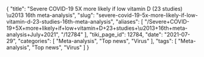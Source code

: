 {
    "title": "Severe COVID-19 5X more likely if low vitamin D (23 studies) \u2013 16th meta-analysis",
    "slug": "severe-covid-19-5x-more-likely-if-low-vitamin-d-23-studies-16th-meta-analysis",
    "aliases": [
        "/Severe+COVID-19+5X+more+likely+if+low+vitamin+D+23+studies+\u2013+16th+meta-analysis+July+2021",
        "/12784"
    ],
    "tiki_page_id": 12784,
    "date": "2021-07-29",
    "categories": [
        "Meta-analysis",
        "Top news",
        "Virus"
    ],
    "tags": [
        "Meta-analysis",
        "Top news",
        "Virus"
    ]
}